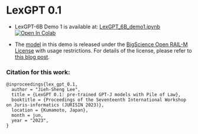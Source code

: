 # LexGPT 0.1
 
* LexGPT-6B Demo 1 is available at: [LexGPT_6B_demo1.ipynb](https://github.com/jiehsheng/LexGPT/blob/master/LexGPT_6B_demo1.ipynb)  [![Open In Colab](https://colab.research.google.com/assets/colab-badge.svg)](https://colab.research.google.com/github/jiehsheng/LexGPT/blob/master/LexGPT_6B_demo1.ipynb)

* The [model](https://huggingface.co/patent/LexGPT-6B/tree/main) in this demo is released under the [BigScience Open RAIL-M License](https://www.licenses.ai/s/BigScience-Open-RAIL-M-License.pdf) with usage restrictions. For details of the license, please refer to [this blog post](https://www.licenses.ai/blog/2022/8/18/naming-convention-of-responsible-ai-licenses).

### Citation for this work: 
```
@inproceedings{lex_gpt_0.1, 
  author = "Jieh-Sheng Lee",
  title = {LexGPT 0.1: pre-trained GPT-J models with Pile of Law},
  booktitle = {Proceedings of the Seventeenth International Workshop on Juris-informatics (JURISIN 2023)},
  location = {Kumamoto, Japan},
  month = jun,
  year = "2023",
}
```
